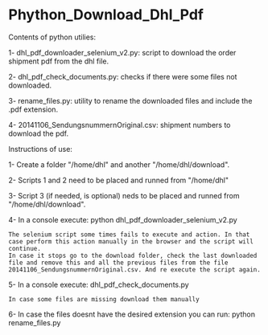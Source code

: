 Phython_Download_Dhl_Pdf
========================

Contents of python utilies:

1- dhl_pdf_downloader_selenium_v2.py: script to download the order shipment pdf from the dhl file.

2- dhl_pdf_check_documents.py: checks if there were some files not downloaded.

3- rename_files.py: utility to rename the downloaded files and include the .pdf extension.

4- 20141106_SendungsnummernOriginal.csv: shipment numbers to download the pdf.

Instructions of use:

1- Create a folder "/home/dhl" and another "/home/dhl/download".

2- Scripts 1 and 2 need to be placed and runned from "/home/dhl"

3- Script 3 (if needed, is optional) neds to be placed and runned from "/home/dhl/download".

4- In a console execute: python dhl_pdf_downloader_selenium_v2.py

	The selenium script some times fails to execute and action. In that case perform this action manually in the browser and the script will continue. 
	In case it stops go to the download folder, check the last downloaded file and remove this and all the previous files from the file 20141106_SendungsnummernOriginal.csv. And re execute the script again.

5- In a console execute: dhl_pdf_check_documents.py
	
	In case some files are missing download them manually

6- In case the files doesnt have the desired extension you can run: python rename_files.py
